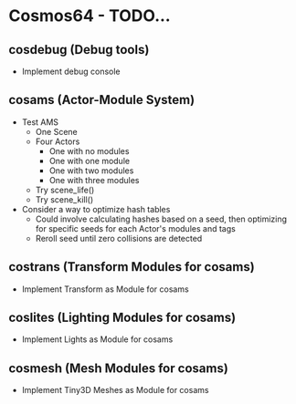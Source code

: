 # Cosmos64 - TODO...

## cosdebug (Debug tools)
- Implement debug console

## cosams (Actor-Module System)
- Test AMS
    - One Scene
    - Four Actors
        - One with no modules
        - One with one module
        - One with two modules
        - One with three modules
    - Try scene_life()
    - Try scene_kill()
- Consider a way to optimize hash tables
    - Could involve calculating hashes based on a seed, then optimizing for specific seeds for each Actor's modules and tags
    - Reroll seed until zero collisions are detected

## costrans (Transform Modules for cosams)
- Implement Transform as Module for cosams

## coslites (Lighting Modules for cosams)
- Implement Lights as Module for cosams

## cosmesh (Mesh Modules for cosams)
- Implement Tiny3D Meshes as Module for cosams